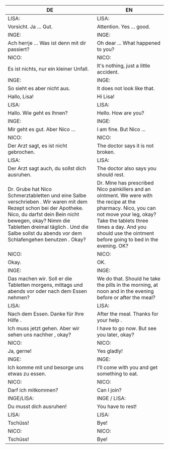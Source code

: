 |DE|EN|
|---|---|
|LISA:|LISA:|
|Vorsicht. Ja … Gut.|Attention. Yes ... good.|
|INGE:|INGE:|
|Ach herrje … Was ist denn mit dir passiert?|Oh dear ... What happened to you?|
|NICO:|NICO:|
|Es ist nichts, nur ein kleiner Unfall.|It's nothing, just a little accident.|
|INGE:|INGE:|
|So sieht es aber nicht aus.|It does not look like that.|
|Hallo, Lisa!|Hi Lisa!|
|LISA:|LISA:|
|Hallo. Wie geht es Ihnen?|Hello. How are you?|
|INGE:|INGE:|
|Mir geht es gut. Aber Nico …|I am fine. But Nico ...|
|NICO:|NICO:|
|Der Arzt sagt, es ist nicht gebrochen.|The doctor says it is not broken.|
|LISA:|LISA:|
|Der Arzt sagt auch, du sollst dich ausruhen.|The doctor also says you should rest.|
|Dr. Grube hat Nico Schmerztabletten und eine Salbe verschrieben . Wir waren mit dem Rezept schon bei der Apotheke. Nico, du darfst dein Bein nicht bewegen, okay? Nimm die Tabletten dreimal täglich . Und die Salbe sollst du abends vor dem Schlafengehen benutzen . Okay?|Dr. Mine has prescribed Nico painkillers and an ointment. We were with the recipe at the pharmacy. Nico, you can not move your leg, okay? Take the tablets three times a day. And you should use the ointment before going to bed in the evening. OK?|
|NICO:|NICO:|
|Okay.|OK.|
|INGE:|INGE:|
|Das machen wir. Soll er die Tabletten morgens, mittags und abends vor oder nach dem Essen nehmen?|We do that. Should he take the pills in the morning, at noon and in the evening before or after the meal?|
|LISA:|LISA:|
|Nach dem Essen. Danke für Ihre Hilfe .|After the meal. Thanks for your help .|
|Ich muss jetzt gehen. Aber wir sehen uns nachher , okay?|I have to go now. But see you later, okay?|
|NICO:|NICO:|
|Ja, gerne!|Yes gladly!|
|INGE:|INGE:|
|Ich komme mit und besorge uns etwas zu essen.|I'll come with you and get something to eat.|
|NICO:|NICO:|
|Darf ich mitkommen?|Can I join?|
|INGE/LISA:|INGE / LISA:|
|Du musst dich ausruhen!|You have to rest!|
|LISA:|LISA:|
|Tschüss!|Bye!|
|NICO:|NICO:|
|Tschüss!|Bye!|
